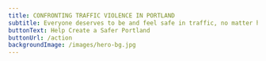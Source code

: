 ```yaml
---
title: CONFRONTING TRAFFIC VIOLENCE IN PORTLAND
subtitle: Everyone deserves to be and feel safe in traffic, no matter how they travel.
buttonText: Help Create a Safer Portland
buttonUrl: /action
backgroundImage: /images/hero-bg.jpg
---
```

